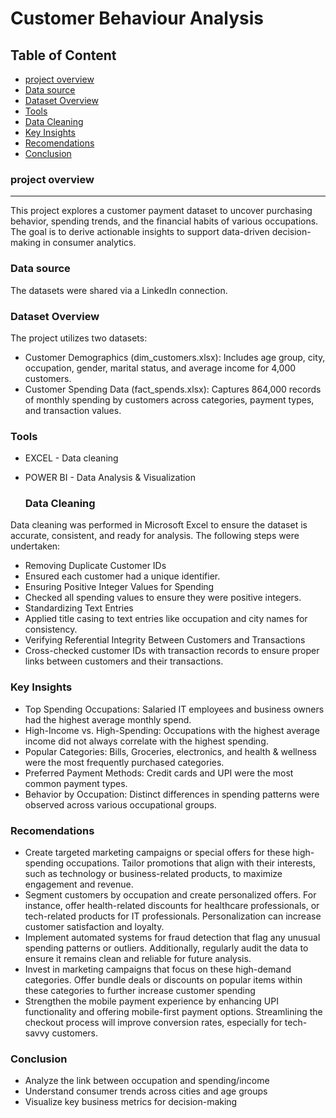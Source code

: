 # Customer Behaviour Analysis

## Table of Content
- [project overview](#project-overview)
- [Data source](#data-source)
- [Dataset Overview](#dataset-overview)
- [Tools](#tools)
- [Data Cleaning](#data-cleaning)
- [Key Insights](#key-insights)
- [Recomendations](#recomendations)
- [Conclusion](#conclusion)


### project overview
----
This project explores a customer payment dataset to uncover purchasing behavior, spending trends, and the financial habits of various occupations. The goal is to derive actionable insights to support data-driven decision-making in consumer analytics.


### Data source

The datasets were shared via a LinkedIn connection.


### Dataset Overview
The project utilizes two datasets:

- Customer Demographics (dim_customers.xlsx): Includes age group, city, occupation, gender, marital status, and average income for 4,000 customers.
- Customer Spending Data (fact_spends.xlsx): Captures 864,000 records of monthly spending by customers across categories, payment types, and transaction values.


### Tools 

- EXCEL - Data cleaning 
- POWER BI - Data Analysis & Visualization 

  ### Data Cleaning
Data cleaning was performed in Microsoft Excel to ensure the dataset is accurate, consistent, and ready for analysis. The following steps were undertaken:

- Removing Duplicate Customer IDs
- Ensured each customer had a unique identifier.
- Ensuring Positive Integer Values for Spending
- Checked all spending values to ensure they were positive integers.
- Standardizing Text Entries
- Applied title casing to text entries like occupation and city names for consistency.
- Verifying Referential Integrity Between Customers and Transactions
- Cross-checked customer IDs with transaction records to ensure proper links between customers and their transactions.

### Key Insights
- Top Spending Occupations: Salaried IT employees and business owners had the highest average monthly spend.
- High-Income vs. High-Spending: Occupations with the highest average income did not always correlate with the highest spending.
- Popular Categories: Bills, Groceries, electronics, and health & wellness were the most frequently purchased categories.
- Preferred Payment Methods: Credit cards and UPI were the most common payment types.
- Behavior by Occupation: Distinct differences in spending patterns were observed across various occupational groups.

### Recomendations
-  Create targeted marketing campaigns or special offers for these high-spending occupations. Tailor promotions that align with their interests, such as technology or business-related products, to maximize engagement and revenue.
-  Segment customers by occupation and create personalized offers. For instance, offer health-related discounts for healthcare professionals, or tech-related products for IT professionals. Personalization can increase customer satisfaction and loyalty.
-  Implement automated systems for fraud detection that flag any unusual spending patterns or outliers. Additionally, regularly audit the data to ensure it remains clean and reliable for future analysis.
-  Invest in marketing campaigns that focus on these high-demand categories. Offer bundle deals or discounts on popular items within these categories to further increase customer spending
-  Strengthen the mobile payment experience by enhancing UPI functionality and offering mobile-first payment options. Streamlining the checkout process will improve conversion rates, especially for tech-savvy customers.

### Conclusion
- Analyze the link between occupation and spending/income
- Understand consumer trends across cities and age groups
- Visualize key business metrics for decision-making

